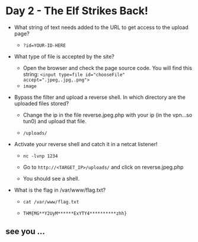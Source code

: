 # Day 2 - The Elf Strikes Back!

- What string of text needs added to the URL to get access to the upload page?

	- `?id=YOUR-ID-HERE`

- What type of file is accepted by the site?

	- Open the browser and check the page source code. You will find this string: `<input type=file id="chooseFile" accept=".jpeg,.jpg,.png">`
	- `image`

- Bypass the filter and upload a reverse shell.
In which directory are the uploaded files stored?

	- Change the ip in the file reverse.jpeg.php with your ip (in the vpn...so tun0) and upload that file.

	- `/uploads/`

- Activate your reverse shell and catch it in a netcat listener!

	- `nc -lvnp 1234`

	- Go to `http://<TARGET_IP>/uploads/` and click on reverse.jpeg.php

	- You should see a shell.

- What is the flag in /var/www/flag.txt?

	- `cat /var/www/flag.txt`

	- `THM{MG**Y2UyM******ExYTY4**********zhh}`

## see you ...
